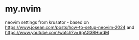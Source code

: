 # my.nvim

neovim settings from krusator - based on https://www.josean.com/posts/how-to-setup-neovim-2024 and https://www.youtube.com/watch?v=6pAG3BHurdM
